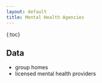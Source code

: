 ```yaml
---
layout: default
title: Mental Health Agencies
---
```


{:toc}

## Data

* group homes
* licensed mental health providers
